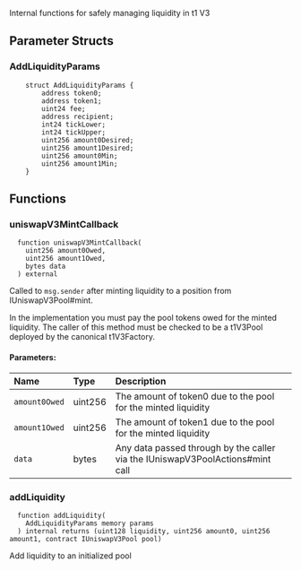 Internal functions for safely managing liquidity in t1 V3

## Parameter Structs

### AddLiquidityParams

```solidity
    struct AddLiquidityParams {
        address token0;
        address token1;
        uint24 fee;
        address recipient;
        int24 tickLower;
        int24 tickUpper;
        uint256 amount0Desired;
        uint256 amount1Desired;
        uint256 amount0Min;
        uint256 amount1Min;
    }
```

## Functions

### uniswapV3MintCallback

```solidity
  function uniswapV3MintCallback(
    uint256 amount0Owed,
    uint256 amount1Owed,
    bytes data
  ) external
```

Called to `msg.sender` after minting liquidity to a position from IUniswapV3Pool#mint.

In the implementation you must pay the pool tokens owed for the minted liquidity.
The caller of this method must be checked to be a t1V3Pool deployed by the canonical t1V3Factory.

#### Parameters:

| Name          | Type    | Description                                                                   |
| :------------ | :------ | :---------------------------------------------------------------------------- |
| `amount0Owed` | uint256 | The amount of token0 due to the pool for the minted liquidity                 |
| `amount1Owed` | uint256 | The amount of token1 due to the pool for the minted liquidity                 |
| `data`        | bytes   | Any data passed through by the caller via the IUniswapV3PoolActions#mint call |

### addLiquidity

```solidity
  function addLiquidity(
    AddLiquidityParams memory params
  ) internal returns (uint128 liquidity, uint256 amount0, uint256 amount1, contract IUniswapV3Pool pool)
```

Add liquidity to an initialized pool
